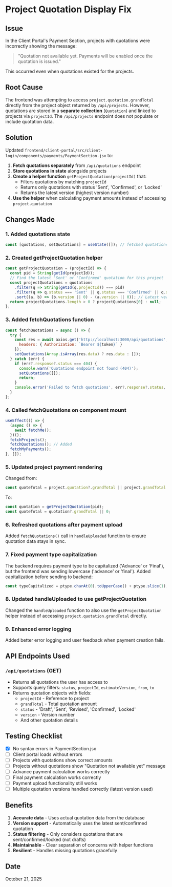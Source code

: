 # Project Quotation Display Fix

## Issue
In the Client Portal's Payment Section, projects with quotations were incorrectly showing the message:
> "Quotation not available yet. Payments will be enabled once the quotation is issued."

This occurred even when quotations existed for the projects.

## Root Cause
The frontend was attempting to access `project.quotation.grandTotal` directly from the project object returned by `/api/projects`. However, quotations are stored in a **separate collection** (`Quotation`) and linked to projects via `projectId`. The `/api/projects` endpoint does not populate or include quotation data.

## Solution
Updated `frontend/client-portal/src/client-login/components/payments/PaymentSection.jsx` to:

1. **Fetch quotations separately** from `/api/quotations` endpoint
2. **Store quotations in state** alongside projects
3. **Create a helper function** `getProjectQuotation(projectId)` that:
   - Filters quotations by matching `projectId`
   - Returns only quotations with status 'Sent', 'Confirmed', or 'Locked'
   - Returns the latest version (highest version number)
4. **Use the helper** when calculating payment amounts instead of accessing `project.quotation`

## Changes Made

### 1. Added quotations state
```javascript
const [quotations, setQuotations] = useState([]); // fetched quotations
```

### 2. Created getProjectQuotation helper
```javascript
const getProjectQuotation = (projectId) => {
  const pid = String(getId(projectId));
  // Find the latest 'Sent' or 'Confirmed' quotation for this project
  const projectQuotations = quotations
    .filter(q => String(getId(q.projectId)) === pid)
    .filter(q => q.status === 'Sent' || q.status === 'Confirmed' || q.status === 'Locked')
    .sort((a, b) => (b.version || 0) - (a.version || 0)); // Latest version first
  return projectQuotations.length > 0 ? projectQuotations[0] : null;
};
```

### 3. Added fetchQuotations function
```javascript
const fetchQuotations = async () => {
  try {
    const res = await axios.get('http://localhost:3000/api/quotations', { 
      headers: { Authorization: `Bearer ${token}` } 
    });
    setQuotations(Array.isArray(res.data) ? res.data : []);
  } catch (err) {
    if (err?.response?.status === 404) {
      console.warn('Quotations endpoint not found (404)');
      setQuotations([]);
      return;
    }
    console.error('Failed to fetch quotations', err?.response?.status, err?.message);
  }
};
```

### 4. Called fetchQuotations on component mount
```javascript
useEffect(() => {
  (async () => {
    await fetchMe();
  })();
  fetchProjects();
  fetchQuotations(); // Added
  fetchMyPayments();
}, []);
```

### 5. Updated project payment rendering
Changed from:
```javascript
const quoteTotal = project.quotation?.grandTotal || project.grandTotal || project.total || 0;
```

To:
```javascript
const quotation = getProjectQuotation(pid);
const quoteTotal = quotation?.grandTotal || 0;
```

### 6. Refreshed quotations after payment upload
Added `fetchQuotations()` call in `handleUploaded` function to ensure quotation data stays in sync.

### 7. Fixed payment type capitalization
The backend requires payment type to be capitalized ('Advance' or 'Final'), but the frontend was sending lowercase ('advance' or 'final'). Added capitalization before sending to backend:
```javascript
const typeCapitalized = ptype.charAt(0).toUpperCase() + ptype.slice(1);
```

### 8. Updated handleUploaded to use getProjectQuotation
Changed the `handleUploaded` function to also use the `getProjectQuotation` helper instead of accessing `project.quotation.grandTotal` directly.

### 9. Enhanced error logging
Added better error logging and user feedback when payment creation fails.

## API Endpoints Used

### `/api/quotations` (GET)
- Returns all quotations the user has access to
- Supports query filters: `status`, `projectId`, `estimateVersion`, `from`, `to`
- Returns quotation objects with fields:
  - `projectId` - Reference to project
  - `grandTotal` - Total quotation amount
  - `status` - 'Draft', 'Sent', 'Revised', 'Confirmed', 'Locked'
  - `version` - Version number
  - And other quotation details

## Testing Checklist

- [x] No syntax errors in PaymentSection.jsx
- [ ] Client portal loads without errors
- [ ] Projects with quotations show correct amounts
- [ ] Projects without quotations show "Quotation not available yet" message
- [ ] Advance payment calculation works correctly
- [ ] Final payment calculation works correctly
- [ ] Payment upload functionality still works
- [ ] Multiple quotation versions handled correctly (latest version used)

## Benefits

1. **Accurate data** - Uses actual quotation data from the database
2. **Version support** - Automatically uses the latest sent/confirmed quotation
3. **Status filtering** - Only considers quotations that are sent/confirmed/locked (not drafts)
4. **Maintainable** - Clear separation of concerns with helper functions
5. **Resilient** - Handles missing quotations gracefully

## Date
October 21, 2025
